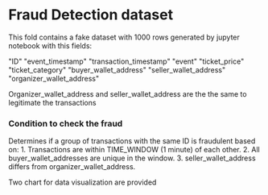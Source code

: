 # Fraud Detection dataset

This fold contains a fake dataset with 1000 rows generated by jupyter notebook with this fields:

"ID"
 "event_timestamp"
 "transaction_timestamp"
 "event"
 "ticket_price"
 "ticket_category"
  "buyer_wallet_address"
  "seller_wallet_address"
  "organizer_wallet_address"
  
Organizer_wallet_address and seller_wallet_address are the the same to legitimate the transactions

### Condition to check the fraud

Determines if a group of transactions with the same ID is fraudulent based on:
    1. Transactions are within TIME_WINDOW (1 minute) of each other.
    2. All buyer_wallet_addresses are unique in the window.
    3. seller_wallet_address differs from organizer_wallet_address.

Two chart for data visualization are provided

